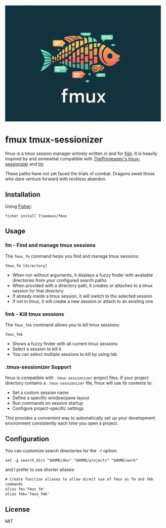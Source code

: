 ![logo with a fish in it](logo.png)
# fmux tmux-sessionizer

fmux is a tmux session manager entirely written in and for [fish](https://fishshell.com). It is heavily inspired by and somewhat compatible with [ThePrimeagen's tmux-sessionizer](https://github.com/ThePrimeagen/tmux-sessionizer/tree/master) and [tm](https://brettterpstra.com/2019/12/17/tm-wrapper-for-tmux-redux-with-fish-tab-completion)

 These paths have not yet faced the trials of combat. Dragons await those who dare venture forward with reckless abandon.

## Installation

Using [Fisher](https://github.com/jorgebucaran/fisher):

```
fisher install Traxmaxx/fmux
```

## Usage

### fm - Find and manage tmux sessions

The `fmux_fm` command helps you find and manage tmux sessions:

```
fmux_fm [directory]
```

- When run without arguments, it displays a fuzzy finder with available directories from your configured search paths
- When provided with a directory path, it creates or attaches to a tmux session for that directory
- If already inside a tmux session, it will switch to the selected session
- If not in tmux, it will create a new session or attach to an existing one

### fmk - Kill tmux sessions

The `fmux_fmk` command allows you to kill tmux sessions:

```
fmux_fmk
```

- Shows a fuzzy finder with all current tmux sessions
- Select a session to kill it
- You can select multiple sessions to kill by using tab

### .tmux-sessionizer Support

fmux is compatible with `.tmux-sessionizer` project files. If your project directory contains a `.tmux-sessionizer` file, fmux will use its contents to:

- Set a custom session name
- Define a specific window/pane layout
- Run commands on session startup
- Configure project-specific settings

This provides a convenient way to automatically set up your development environment consistently each time you open a project.

## Configuration

You can customize search directories for the `-f` option:

```fish
set -g search_dirs "$HOME/dev" "$HOME/projects" "$HOME/work"
```

and I prefer to use shorter aliases:

```fish
# Create function aliases to allow direct use of fmux as fm and fmk commands
alias fm='fmux_fm'
alias fmk='fmux_fmk'
```

## License

MIT